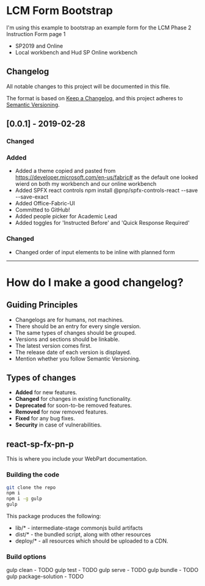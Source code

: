 # LCM Form Bootstrap

I'm using this example to bootstrap an example form for the LCM Phase 2 Instruction Form page 1

- SP2019 and Online
- Local workbench and Hud SP Online workbench

## Changelog 

All notable changes to this project will be documented in this file.

The format is based on [Keep a Changelog](https://keepachangelog.com/en/1.0.0/),
and this project adheres to [Semantic Versioning](https://semver.org/spec/v2.0.0.html).

## [0.0.1] - 2019-02-28

### Changed

### Added 

- Added a theme copied and pasted from https://developer.microsoft.com/en-us/fabric# as the default one looked wierd on both my workbench and our online workbench
- Added SPFX react controls npm install @pnp/spfx-controls-react --save --save-exact
- Added Office-Fabric-UI
- Committed to GitHub!
- Added people picker for Academic Lead
- Added toggles for 'Instructed Before' and 'Quick Response Required'

### Changed

- Changed order of input elements to be inline with planned form

---
# How do I make a good changelog?

## Guiding Principles

- Changelogs are for humans, not machines.
- There should be an entry for every single version.
- The same types of changes should be grouped.
- Versions and sections should be linkable.
- The latest version comes first.
- The release date of each version is displayed.
- Mention whether you follow Semantic Versioning.

## Types of changes

- **Added** for new features.
- **Changed** for changes in existing functionality.
- **Deprecated** for soon-to-be removed features.
- **Removed** for now removed features.
- **Fixed** for any bug fixes.
- **Security** in case of vulnerabilities.

## react-sp-fx-pn-p

This is where you include your WebPart documentation.

### Building the code

```bash
git clone the repo
npm i
npm i -g gulp
gulp
```

This package produces the following:

* lib/* - intermediate-stage commonjs build artifacts
* dist/* - the bundled script, along with other resources
* deploy/* - all resources which should be uploaded to a CDN.

### Build options

gulp clean - TODO
gulp test - TODO
gulp serve - TODO
gulp bundle - TODO
gulp package-solution - TODO
